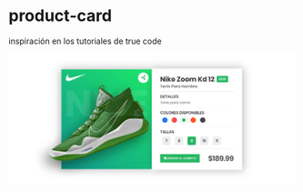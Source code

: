 # product-card

inspiración en los tutoriales de true code

![Alt text](https://github.com/jesuscent/product-card/blob/master/img/final.PNG)
